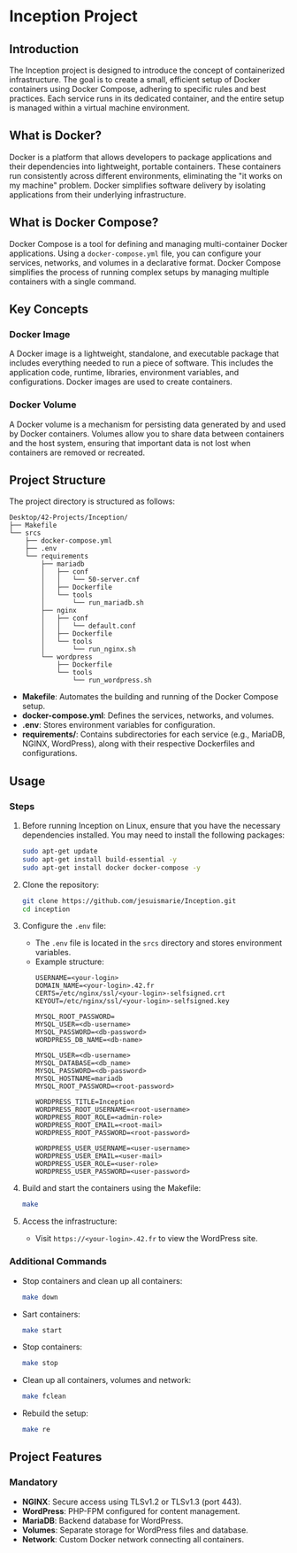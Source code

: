 # Inception Project

## Introduction
The Inception project is designed to introduce the concept of containerized infrastructure. The goal is to create a small, efficient setup of Docker containers using Docker Compose, adhering to specific rules and best practices. Each service runs in its dedicated container, and the entire setup is managed within a virtual machine environment.

## What is Docker?
Docker is a platform that allows developers to package applications and their dependencies into lightweight, portable containers. These containers run consistently across different environments, eliminating the "it works on my machine" problem. Docker simplifies software delivery by isolating applications from their underlying infrastructure.

## What is Docker Compose?
Docker Compose is a tool for defining and managing multi-container Docker applications. Using a `docker-compose.yml` file, you can configure your services, networks, and volumes in a declarative format. Docker Compose simplifies the process of running complex setups by managing multiple containers with a single command.

## Key Concepts

### Docker Image
A Docker image is a lightweight, standalone, and executable package that includes everything needed to run a piece of software. This includes the application code, runtime, libraries, environment variables, and configurations. Docker images are used to create containers.

### Docker Volume
A Docker volume is a mechanism for persisting data generated by and used by Docker containers. Volumes allow you to share data between containers and the host system, ensuring that important data is not lost when containers are removed or recreated.

## Project Structure
The project directory is structured as follows:

```
Desktop/42-Projects/Inception/
├── Makefile
└── srcs
    ├── docker-compose.yml
    ├── .env
    └── requirements
        ├── mariadb
        │   ├── conf
        │   │   └── 50-server.cnf
        │   ├── Dockerfile
        │   └── tools
        │       └── run_mariadb.sh
        ├── nginx
        │   ├── conf
        │   │   └── default.conf
        │   ├── Dockerfile
        │   └── tools
        │       └── run_nginx.sh
        └── wordpress
            ├── Dockerfile
            └── tools
                └── run_wordpress.sh
```

- **Makefile**: Automates the building and running of the Docker Compose setup.
- **docker-compose.yml**: Defines the services, networks, and volumes.
- **.env**: Stores environment variables for configuration.
- **requirements/**: Contains subdirectories for each service (e.g., MariaDB, NGINX, WordPress), along with their respective Dockerfiles and configurations.

## Usage

### Steps
1. Before running Inception on Linux, ensure that you have the necessary dependencies installed. You may need to install the following packages:

   ```bash
   sudo apt-get update
   sudo apt-get install build-essential -y
   sudo apt-get install docker docker-compose -y
   ```
1. Clone the repository:
   ```bash
   git clone https://github.com/jesuismarie/Inception.git
   cd inception
   ```

2. Configure the `.env` file:
   - The `.env` file is located in the `srcs` directory and stores environment variables.
   - Example structure:
     ```
	 USERNAME=<your-login>
     DOMAIN_NAME=<your-login>.42.fr
     CERTS=/etc/nginx/ssl/<your-login>-selfsigned.crt
     KEYOUT=/etc/nginx/ssl/<your-login>-selfsigned.key

     MYSQL_ROOT_PASSWORD=
     MYSQL_USER=<db-username>
     MYSQL_PASSWORD=<db-password>
     WORDPRESS_DB_NAME=<db-name>

     MYSQL_USER=<db-username>
     MYSQL_DATABASE=<db_name>
     MYSQL_PASSWORD=<db-password>
     MYSQL_HOSTNAME=mariadb
     MYSQL_ROOT_PASSWORD=<root-password>

     WORDPRESS_TITLE=Inception
     WORDPRESS_ROOT_USERNAME=<root-username>
     WORDPRESS_ROOT_ROLE=<admin-role>
     WORDPRESS_ROOT_EMAIL=<root-mail>
     WORDPRESS_ROOT_PASSWORD=<root-password>

     WORDPRESS_USER_USERNAME=<user-username>
     WORDPRESS_USER_EMAIL=<user-mail>
     WORDPRESS_USER_ROLE=<user-role>
     WORDPRESS_USER_PASSWORD=<user-password>
     ```

3. Build and start the containers using the Makefile:
   ```bash
   make
   ```

4. Access the infrastructure:
   - Visit `https://<your-login>.42.fr` to view the WordPress site.

### Additional Commands
- Stop containers and clean up all containers:
  ```bash
  make down
  ```
- Sart containers:
  ```bash
  make start
  ```
- Stop containers:
  ```bash
  make stop
  ```
- Clean up all containers, volumes and network:
  ```bash
  make fclean
  ```
- Rebuild the setup:
  ```bash
  make re
  ```

## Project Features

### Mandatory
- **NGINX**: Secure access using TLSv1.2 or TLSv1.3 (port 443).
- **WordPress**: PHP-FPM configured for content management.
- **MariaDB**: Backend database for WordPress.
- **Volumes**: Separate storage for WordPress files and database.
- **Network**: Custom Docker network connecting all containers.